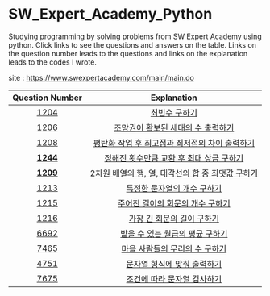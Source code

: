 # SW_Expert_Academy_Python

Studying programming by solving problems from SW Expert Academy using python. Click links to see the questions and answers on the table. Links on the question number leads to the questions and links on the explanation leads to the codes I wrote.

site : https://www.swexpertacademy.com/main/main.do

|Question Number|Explanation|
|:-:|:-:|
|[1204](https://www.swexpertacademy.com/main/code/problem/problemDetail.do?contestProbId=AV13zo1KAAACFAYh&categoryId=AV13zo1KAAACFAYh&categoryType=CODE)|[최빈수 구하기](https://github.com/Peter-Roh/SW_Expert_Academy_Python/blob/master/1204.py)|
|[1206](https://www.swexpertacademy.com/main/code/problem/problemDetail.do?contestProbId=AV134DPqAA8CFAYh)|[조망권이 확보된 세대의 수 출력하기](https://github.com/Peter-Roh/SW_Expert_Academy_Python/blob/master/1206.py)|
|[1208](https://www.swexpertacademy.com/main/code/problem/problemDetail.do?contestProbId=AV139KOaABgCFAYh)|[평탄화 작업 후 최고점과 최저점의 차이 출력하기](https://github.com/Peter-Roh/SW_Expert_Academy_Python/blob/master/1208.py)|
|[**1244**](https://www.swexpertacademy.com/main/code/problem/problemDetail.do?contestProbId=AV15Khn6AN0CFAYD)|[정해진 횟수만큼 교환 후 최대 상금 구하기](https://github.com/Peter-Roh/SW_Expert_Academy_Python/blob/master/1244.py)|
|[**1209**](https://swexpertacademy.com/main/code/problem/problemDetail.do?contestProbId=AV13_BWKACUCFAYh&categoryId=AV13_BWKACUCFAYh&categoryType=CODE)|[2차원 배열의 행, 열, 대각선의 합 중 최댓값 구하기](https://github.com/Peter-Roh/SW_Expert_Academy_Python/blob/master/1209.py)|
|[1213](https://swexpertacademy.com/main/code/problem/problemDetail.do?contestProbId=AV14P0c6AAUCFAYi#)|[특정한 문자열의 개수 구하기](https://github.com/Peter-Roh/SW_Expert_Academy_Python/blob/master/1213.py)|
|[1215](https://swexpertacademy.com/main/code/problem/problemDetail.do?contestProbId=AV14QpAaAAwCFAYi)|[주어진 길이의 회문의 개수 구하기](https://github.com/Peter-Roh/SW_Expert_Academy_Python/blob/master/1215.py)|
|[1216](https://swexpertacademy.com/main/code/problem/problemDetail.do?contestProbId=AV14Rq5aABUCFAYi)|[가장 긴 회문의 길이 구하기](https://github.com/Peter-Roh/SW_Expert_Academy_Python/blob/master/1216.py)|
|[6692](https://swexpertacademy.com/main/code/problem/problemDetail.do?contestProbId=AWdXofhKFkADFAWn&categoryId=AWdXofhKFkADFAWn&categoryType=CODE)|[받을 수 있는 월급의 평균 구하기](https://github.com/Peter-Roh/SW_Expert_Academy_Python/blob/master/6692.py)|
|[7465](https://swexpertacademy.com/main/code/problem/problemDetail.do?contestProbId=AWngfZVa9XwDFAQU&categoryId=AWngfZVa9XwDFAQU&categoryType=CODE)|[마을 사람들의 무리의 수 구하기](https://github.com/Peter-Roh/SW_Expert_Academy_Python/blob/master/7465.py)|
|[4751](https://swexpertacademy.com/main/code/problem/problemDetail.do?contestProbId=AWSNw5jKzwMDFAUr)|[문자열 형식에 맞춰 출력하기](https://github.com/Peter-Roh/SW_Expert_Academy_Python/blob/master/4751.py)|
|[7675](https://swexpertacademy.com/main/code/problem/problemDetail.do?contestProbId=AWqPvqoqSLQDFAT_)|[조건에 따라 문자열 검사하기](https://github.com/Peter-Roh/SW_Expert_Academy_Python/blob/master/7675.py)|
